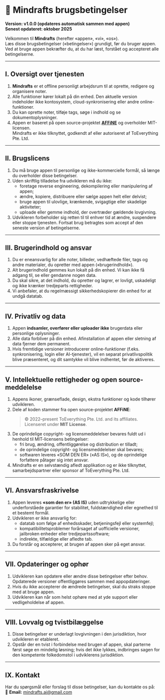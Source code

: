 # 📝 Mindrafts brugsbetingelser

**Version: v1.0.0 (opdateres automatisk sammen med appen)**  
**Senest opdateret: oktober 2025**

Velkommen til **Mindrafts** (herefter «appen», «vi», «os»).  
Læs disse brugsbetingelser («betingelser») grundigt, før du bruger appen.  
Ved at bruge appen bekræfter du, at du har læst, forstået og accepteret alle betingelserne.

---

## I. Oversigt over tjenesten

1. **Mindrafts** er et offline personligt arbejdsrum til at oprette, redigere og organisere noter.
2. Alle funktioner kører lokalt på din enhed. Den aktuelle version indeholder ikke kontosystem, cloud-synkronisering eller andre online-funktioner.
3. Du kan oprette noter, tilføje tags, søge i indhold og se dokumentoplysninger.
4. Appen er baseret på open source-projektet [**AFFiNE**](https://github.com/toeverything/AFFiNE) og overholder MIT-licensen.  
   Mindrafts er ikke tilknyttet, godkendt af eller autoriseret af ToEverything Pte. Ltd.

---

## II. Brugslicens

1. Du må bruge appen til personlige og ikke-kommercielle formål, så længe du overholder disse betingelser.
2. Uden skriftlig tilladelse fra udvikleren må du ikke:
   - foretage reverse engineering, dekompilering eller manipulering af appen;
   - ændre, kopiere, distribuere eller sælge appen helt eller delvist;
   - bruge appen til ulovlige, krænkende, svigagtige eller skadelige aktiviteter;
   - uploade eller gemme indhold, der overtræder gældende lovgivning.
3. Udvikleren forbeholder sig retten til til enhver tid at ændre, suspendere eller stoppe tjenesten. Fortsat brug betragtes som accept af den seneste version af betingelserne.

---

## III. Brugerindhold og ansvar

1. Du er eneansvarlig for alle noter, billeder, vedhæftede filer, tags og andre materialer, du opretter med appen («brugerindhold»).
2. Alt brugerindhold gemmes kun lokalt på din enhed. Vi kan ikke få adgang til, se eller gendanne nogen data.
3. Du skal sikre, at det indhold, du opretter og lagrer, er lovligt, uskadeligt og ikke krænker tredjeparts rettigheder.
4. Vi anbefaler, at du regelmæssigt sikkerhedskopierer din enhed for at undgå datatab.

---

## IV. Privatliv og data

1. Appen **indsamler, overfører eller uploader ikke** brugerdata eller personlige oplysninger.
2. Alle data forbliver på din enhed. Afinstallation af appen eller sletning af data fjerner dem permanent.
3. Hvis fremtidige versioner introducerer online-funktioner (f.eks. synkronisering, login eller AI-tjenester), vil en separat privatlivspolitik blive præsenteret, og dit samtykke vil blive indhentet, før de aktiveres.

---

## V. Intellektuelle rettigheder og open source-meddelelse

1. Appens ikoner, grænseflade, design, ekstra funktioner og kode tilhører udvikleren.
2. Dele af koden stammer fra open source-projektet **AFFiNE**:
   > © 2022–present ToEverything Pte. Ltd. and its affiliates.  
   > Licenseret under **MIT License**.
3. De oprindelige copyright- og licensmeddelelser bevares fuldt ud i henhold til MIT-licensens betingelser:
   - fri brug, ændring, offentliggørelse og distribution er tilladt;
   - de oprindelige copyright- og licensmeddelelser skal bevares;
   - softwaren leveres «SOM DEN ER» («AS IS»), og de oprindelige forfattere påtager sig intet ansvar.
4. Mindrafts er en selvstændig afledt applikation og er ikke tilknyttet, samarbejdspartner eller sponsor af ToEverything Pte. Ltd.

---

## VI. Ansvarsfraskrivelse

1. Appen leveres **«som den er» (AS IS)** uden udtrykkelige eller underforståede garantier for stabilitet, fuldstændighed eller egnethed til et bestemt formål.
2. Udvikleren er ikke ansvarlig for:
   - datatab som følge af enhedsskader, betjeningsfejl eller systemfejl;
   - kompatibilitetsproblemer forårsaget af uofficielle versioner, jailbroken enheder eller tredjepartssoftware;
   - indirekte, tilfældige eller afledte tab.
3. Du forstår og accepterer, at brugen af appen sker på eget ansvar.

---

## VII. Opdateringer og ophør

1. Udvikleren kan opdatere eller ændre disse betingelser efter behov. Opdaterede versioner offentliggøres sammen med appopdateringer.
2. Hvis du ikke accepterer de ændrede betingelser, skal du straks stoppe med at bruge appen.
3. Udvikleren kan når som helst ophøre med at yde support eller vedligeholdelse af appen.

---

## VIII. Lovvalg og tvistbilæggelse

1. Disse betingelser er underlagt lovgivningen i den jurisdiktion, hvor udvikleren er etableret.
2. Opstår der en tvist i forbindelse med brugen af appen, skal parterne først søge en mindelig løsning; hvis det ikke lykkes, indbringes sagen for den kompetente folkedomstol i udviklerens jurisdiktion.

---

## IX. Kontakt

Har du spørgsmål eller forslag til disse betingelser, kan du kontakte os på:  
📧 **Email:** mindrafts.ai@gmail.com
